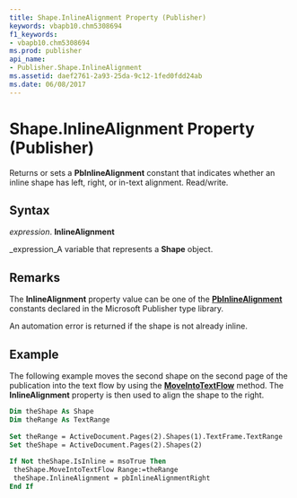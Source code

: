 ```yaml
---
title: Shape.InlineAlignment Property (Publisher)
keywords: vbapb10.chm5308694
f1_keywords:
- vbapb10.chm5308694
ms.prod: publisher
api_name:
- Publisher.Shape.InlineAlignment
ms.assetid: daef2761-2a93-25da-9c12-1fed0fdd24ab
ms.date: 06/08/2017
---
```



# Shape.InlineAlignment Property (Publisher)

Returns or sets a  **PbInlineAlignment** constant that indicates whether an inline shape has left, right, or in-text alignment. Read/write.


## Syntax

 _expression_. **InlineAlignment**

 _expression_A variable that represents a  **Shape** object.


## Remarks

The  **InlineAlignment** property value can be one of the **[PbInlineAlignment](Publisher.PbInlineAlignment.md)** constants declared in the Microsoft Publisher type library.

An automation error is returned if the shape is not already inline.


## Example

The following example moves the second shape on the second page of the publication into the text flow by using the  **[MoveIntoTextFlow](Publisher.Shape.MoveIntoTextFlow.md)** method. The **InlineAlignment** property is then used to align the shape to the right.


```vb
Dim theShape As Shape 
Dim theRange As TextRange 
 
Set theRange = ActiveDocument.Pages(2).Shapes(1).TextFrame.TextRange 
Set theShape = ActiveDocument.Pages(2).Shapes(2) 
 
If Not theShape.IsInline = msoTrue Then 
 theShape.MoveIntoTextFlow Range:=theRange 
 theShape.InlineAlignment = pbInlineAlignmentRight 
End If
```



